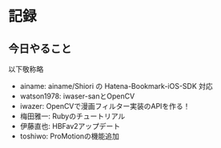 # 記録

## 今日やること

以下敬称略

* ainame:  ainame/Shiori の Hatena-Bookmark-iOS-SDK 対応
* watson1978: iwaser-sanとOpenCV
* iwazer: OpenCVで漫画フィルター実装のAPIを作る！
* 梅田雅一: Rubyのチュートリアル
* 伊藤直也: HBFav2アップデート
* toshiwo: ProMotionの機能追加

